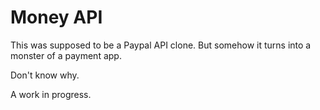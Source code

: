 # Money API

This was supposed to be a Paypal API clone. But somehow it turns into a monster of a payment app.

Don't know why.

A work in progress.